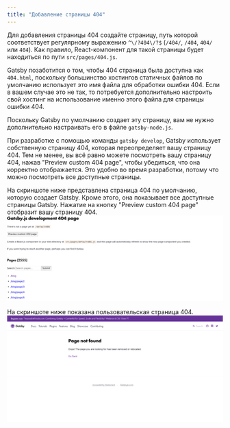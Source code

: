 ```yaml
---
title: "Добавление страницы 404"
---
```


Для добавления страницы 404 создайте страницу, путь которой соответствует регулярному выражению
`^\/?404\/?$` (`/404/`, `/404`, `404/` или `404`). Как правило, React-компонент для такой страницы будет находиться по пути
`src/pages/404.js`.

Gatsby позаботится о том, чтобы 404 страница была доступна как `404.html`, поскольку большинство
хостингов статичных файлов по умолчанию использует это имя файла для обработки ошибки 404. Если в вашем случае это не так, то потребуется дополнительно настроить свой хостинг на использование именно этого файла для страницы ошибки 404. 

Поскольку Gatsby по умолчанию создает эту страницу, 
вам не нужно дополнительно настраивать его в файле `gatsby-node.js`.

При разработке с помощью команды `gatsby develop`, Gatsby использует собственную страницу 404,
которая переопределяет вашу страницу 404. Тем не менее, вы всё равно можете посмотреть вашу страницу 404, 
нажав "Preview custom 404 page", чтобы убедиться, что она корректно отображается. Это удобно
во время разработки, потому что можно посмотреть все доступные страницы.

На скриншоте ниже представлена страница 404 по умолчанию, которую создает Gatsby.
Кроме этого, она показывает все доступные страницы Gatsby. Нажатие на кнопку "Preview custom 404
page" отобразит вашу страницу 404.
![Стандартная страница 404 в Gatsby](images/gatsby-default-404.png)

На скриншоте ниже показана пользовательская страница 404.
![Пользовательская страница 404 в Gatsby](images/gatsby-custom-404.png)
